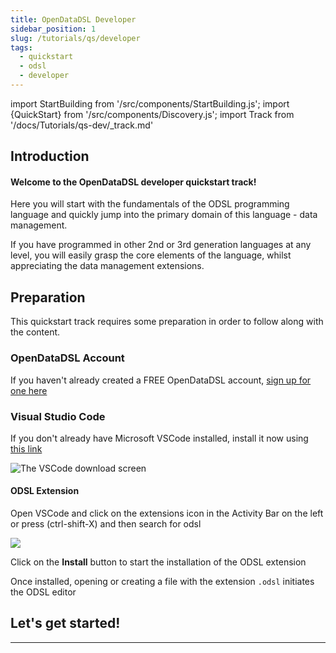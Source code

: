 ```yaml
---
title: OpenDataDSL Developer
sidebar_position: 1
slug: /tutorials/qs/developer
tags:
  - quickstart
  - odsl
  - developer
---
```

import StartBuilding from '/src/components/StartBuilding.js';
import {QuickStart} from '/src/components/Discovery.js';
import Track from '/docs/Tutorials/qs-dev/_track.md'

<QuickStart text="This quickstart track will help you learn how to code in the OpenDataDSL programming language." />

## Introduction
#### Welcome to the OpenDataDSL developer quickstart track!

Here you will start with the fundamentals of the ODSL programming language and quickly jump into the primary domain of this language - data management.

If you have programmed in other 2nd or 3rd generation languages at any level, you will easily grasp the core elements of the language, whilst appreciating the data management extensions.   

## Preparation
This quickstart track requires some preparation in order to follow along with the content.

### OpenDataDSL Account
If you haven't already created a FREE OpenDataDSL account, [sign up for one here](/SignUp)

### Visual Studio Code
If you don't already have Microsoft VSCode installed, install it now using [this link](https://code.visualstudio.com/download)

![The VSCode download screen](/attachments/33374/33387.png)

#### ODSL Extension
Open VSCode and click on the extensions icon in the Activity Bar on the left or press (ctrl-shift-X) and then search for odsl

![](/attachments/33374/296943770.png)

Click on the **Install** button to start the installation of the ODSL extension

Once installed, opening or creating a file with the extension `.odsl` initiates the ODSL editor

## Let's get started!

<Track />

---

<StartBuilding />
